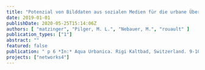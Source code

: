 ```yaml
---
title: "Potenzial von Bilddaten aus sozialen Medien für die urbane Überflutungsvorsorge - Versuch einer Anwendung für zwei extreme Starkregenereignisse in Berlin."
date: 2019-01-01
publishDate: 2020-05-25T15:14:06Z
authors: [ "matzinger", "Pilger, M. L.", "Nebauer, M.", "rouault" ]
publication_types: ["1"]
abstract: ""
featured: false
publication: " p 6 *In:* Aqua Urbanica. Rigi Kaltbad, Switzerland. 9-10 September 2018"
projects: ["networks4"]
---
```


